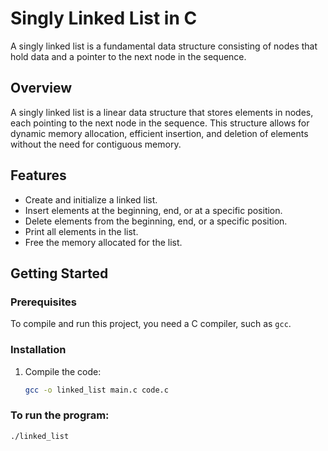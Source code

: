 # Singly Linked List in C

A singly linked list is a fundamental data structure consisting of nodes that hold data and a pointer to the next node in the sequence.


## Overview

A singly linked list is a linear data structure that stores elements in nodes, each pointing to the next node in the sequence. This structure allows for dynamic memory allocation, efficient insertion, and deletion of elements without the need for contiguous memory.

## Features

- Create and initialize a linked list.
- Insert elements at the beginning, end, or at a specific position.
- Delete elements from the beginning, end, or a specific position.
- Print all elements in the list.
- Free the memory allocated for the list.

## Getting Started

### Prerequisites

To compile and run this project, you need a C compiler, such as `gcc`.

### Installation
1. Compile the code:
    ```sh
    gcc -o linked_list main.c code.c
    ```
### To run the program:

```sh
./linked_list

